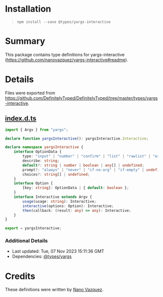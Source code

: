 # Installation
> `npm install --save @types/yargs-interactive`

# Summary
This package contains type definitions for yargs-interactive (https://github.com/nanovazquez/yargs-interactive#readme).

# Details
Files were exported from https://github.com/DefinitelyTyped/DefinitelyTyped/tree/master/types/yargs-interactive.
## [index.d.ts](https://github.com/DefinitelyTyped/DefinitelyTyped/tree/master/types/yargs-interactive/index.d.ts)
````ts
import { Argv } from "yargs";

declare function yargsInteractive(): yargsInteractive.Interactive;

declare namespace yargsInteractive {
    interface OptionData {
        type: "input" | "number" | "confirm" | "list" | "rawlist" | "expand" | "checkbox" | "password" | "editor";
        describe: string;
        default?: string | number | boolean | any[] | undefined;
        prompt?: "always" | "never" | "if-no-arg" | "if-empty" | undefined;
        choices?: string[] | undefined;
    }
    interface Option {
        [key: string]: OptionData | { default: boolean };
    }
    interface Interactive extends Argv {
        usage(usage: string): Interactive;
        interactive(options: Option): Interactive;
        then(callback: (result: any) => any): Interactive;
    }
}

export = yargsInteractive;

````

### Additional Details
 * Last updated: Tue, 07 Nov 2023 15:11:36 GMT
 * Dependencies: [@types/yargs](https://npmjs.com/package/@types/yargs)

# Credits
These definitions were written by [Nano Vazquez](https://github.com/nanovazquez).
